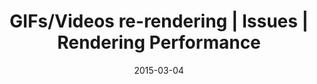 ---
layout: resource
title:  "GIFs/Videos re-rendering | Issues | Rendering Performance"
date:   2015-03-04
categories: Rendering-Performance Issues
body-class: no-sidebar
---